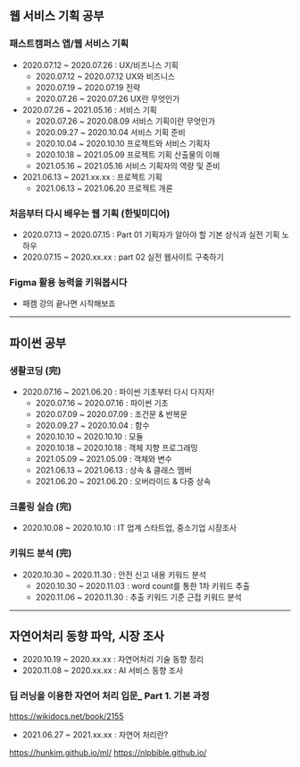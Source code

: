 ## 웹 서비스 기획 공부

### 패스트캠퍼스 앱/웹 서비스 기획
- 2020.07.12 ~ 2020.07.26 : UX/비즈니스 기획   
	- 2020.07.12 ~ 2020.07.12 UX와 비즈니스   
	- 2020.07.19 ~ 2020.07.19 전략   
	- 2020.07.26 ~ 2020.07.26 UX란 무엇인가   
- 2020.07.26 ~ 2021.05.16 : 서비스 기획
	- 2020.07.26 ~ 2020.08.09 서비스 기획이란 무엇인가   
	- 2020.09.27 ~ 2020.10.04 서비스 기획 준비   
	- 2020.10.04 ~ 2020.10.10 프로젝트와 서비스 기획자   
	- 2020.10.18 ~ 2021.05.09 프로젝트 기획 산출물의 이해   
	- 2021.05.16 ~ 2021.05.16 서비스 기획자의 역량 및 준비   
- 2021.06.13 ~ 2021.xx.xx : 프로젝트 기획   
	- 2021.06.13 ~ 2021.06.20 프로젝트 개론   

### 처음부터 다시 배우는 웹 기획 (한빛미디어)
- 2020.07.13 ~ 2020.07.15 : Part 01 기획자가 알아야 할 기본 상식과 실전 기획 노하우   
- 2020.07.15 ~ 2020.xx.xx : part 02 실전 웹사이트 구축하기   

### Figma 활용 능력을 키워봅시다   
- 패캠 강의 끝나면 시작해보죠   

---

## 파이썬 공부

### 생활코딩 (完)
- 2020.07.16 ~ 2021.06.20 : 파이썬 기초부터 다시 다지자!   
	- 2020.07.16 ~ 2020.07.16 : 파이썬 기초
	- 2020.07.09 ~ 2020.07.09 : 조건문 & 반복문
	- 2020.09.27 ~ 2020.10.04 : 함수
	- 2020.10.10 ~ 2020.10.10 : 모듈   
	- 2020.10.18 ~ 2020.10.18 : 객체 지향 프로그래밍   
	- 2021.05.09 ~ 2021.05.09 : 객체와 변수   
	- 2021.06.13 ~ 2021.06.13 : 상속 & 클래스 멤버   
	- 2021.06.20 ~ 2021.06.20 : 오버라이드 & 다중 상속   

### 크롤링 실습 (完)
- 2020.10.08 ~ 2020.10.10 : IT 업계 스타트업, 중소기업 시장조사   

### 키워드 분석 (完)
- 2020.10.30 ~ 2020.11.30 : 안전 신고 내용 키워드 분석   
	- 2020.10.30 ~ 2020.11.03 : word count를 통한 1차 키워드 추출   
	- 2020.11.06 ~ 2020.11.30 : 추출 키워드 기준 근접 키워드 분석   

---

## 자연어처리 동향 파악, 시장 조사   
- 2020.10.19 ~ 2020.xx.xx : 자연어처리 기술 동향 정리   
- 2020.11.08 ~ 2020.xx.xx : AI 서비스 동향 조사   

### 딥 러닝을 이용한 자연어 처리 입문_ Part 1. 기본 과정
https://wikidocs.net/book/2155   
- 2021.06.27 ~ 2021.xx.xx : 자연어 처리란?   


https://hunkim.github.io/ml/
https://nlpbible.github.io/


